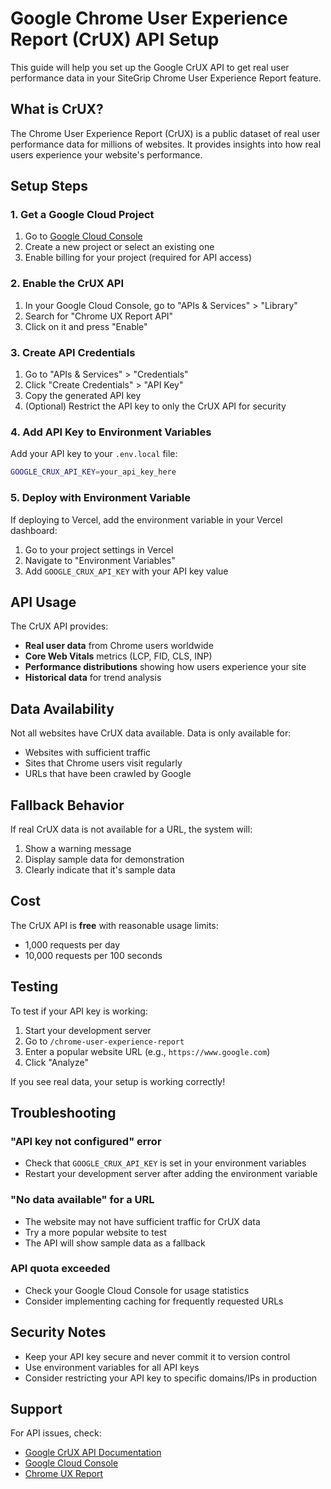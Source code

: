 # Google Chrome User Experience Report (CrUX) API Setup

This guide will help you set up the Google CrUX API to get real user performance data in your SiteGrip Chrome User Experience Report feature.

## What is CrUX?

The Chrome User Experience Report (CrUX) is a public dataset of real user performance data for millions of websites. It provides insights into how real users experience your website's performance.

## Setup Steps

### 1. Get a Google Cloud Project

1. Go to [Google Cloud Console](https://console.cloud.google.com/)
2. Create a new project or select an existing one
3. Enable billing for your project (required for API access)

### 2. Enable the CrUX API

1. In your Google Cloud Console, go to "APIs & Services" > "Library"
2. Search for "Chrome UX Report API"
3. Click on it and press "Enable"

### 3. Create API Credentials

1. Go to "APIs & Services" > "Credentials"
2. Click "Create Credentials" > "API Key"
3. Copy the generated API key
4. (Optional) Restrict the API key to only the CrUX API for security

### 4. Add API Key to Environment Variables

Add your API key to your `.env.local` file:

```bash
GOOGLE_CRUX_API_KEY=your_api_key_here
```

### 5. Deploy with Environment Variable

If deploying to Vercel, add the environment variable in your Vercel dashboard:

1. Go to your project settings in Vercel
2. Navigate to "Environment Variables"
3. Add `GOOGLE_CRUX_API_KEY` with your API key value

## API Usage

The CrUX API provides:
- **Real user data** from Chrome users worldwide
- **Core Web Vitals** metrics (LCP, FID, CLS, INP)
- **Performance distributions** showing how users experience your site
- **Historical data** for trend analysis

## Data Availability

Not all websites have CrUX data available. Data is only available for:
- Websites with sufficient traffic
- Sites that Chrome users visit regularly
- URLs that have been crawled by Google

## Fallback Behavior

If real CrUX data is not available for a URL, the system will:
1. Show a warning message
2. Display sample data for demonstration
3. Clearly indicate that it's sample data

## Cost

The CrUX API is **free** with reasonable usage limits:
- 1,000 requests per day
- 10,000 requests per 100 seconds

## Testing

To test if your API key is working:

1. Start your development server
2. Go to `/chrome-user-experience-report`
3. Enter a popular website URL (e.g., `https://www.google.com`)
4. Click "Analyze"

If you see real data, your setup is working correctly!

## Troubleshooting

### "API key not configured" error
- Check that `GOOGLE_CRUX_API_KEY` is set in your environment variables
- Restart your development server after adding the environment variable

### "No data available" for a URL
- The website may not have sufficient traffic for CrUX data
- Try a more popular website to test
- The API will show sample data as a fallback

### API quota exceeded
- Check your Google Cloud Console for usage statistics
- Consider implementing caching for frequently requested URLs

## Security Notes

- Keep your API key secure and never commit it to version control
- Use environment variables for all API keys
- Consider restricting your API key to specific domains/IPs in production

## Support

For API issues, check:
- [Google CrUX API Documentation](https://developers.google.com/web/tools/chrome-user-experience-report/api/reference)
- [Google Cloud Console](https://console.cloud.google.com/)
- [Chrome UX Report](https://web.dev/chrome-ux-report/) 